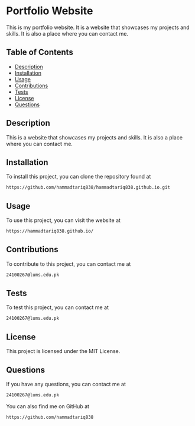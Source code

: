 <!-- portfolio website markdown -->

# Portfolio Website

This is my portfolio website. It is a website that showcases my projects and skills. It is also a place where you can contact me.

## Table of Contents

- [Description](#description)
- [Installation](#installation)
- [Usage](#usage)
- [Contributions](#contributions)
- [Tests](#tests)
- [License](#license)
- [Questions](#questions)

## Description

This is a website that showcases my projects and skills. It is also a place where you can contact me.

## Installation

To install this project, you can clone the repository found at

```md
https://github.com/hammadtariq838/hammadtariq838.github.io.git
```

## Usage

To use this project, you can visit the website at

```md
https://hammadtariq838.github.io/
```

## Contributions

To contribute to this project, you can contact me at

```md
24100267@lums.edu.pk
```

## Tests

To test this project, you can contact me at

```md
24100267@lums.edu.pk
```

## License

This project is licensed under the MIT License.

## Questions

If you have any questions, you can contact me at

```md
24100267@lums.edu.pk
```

You can also find me on GitHub at

```md
https://github.com/hammadtariq838
```

